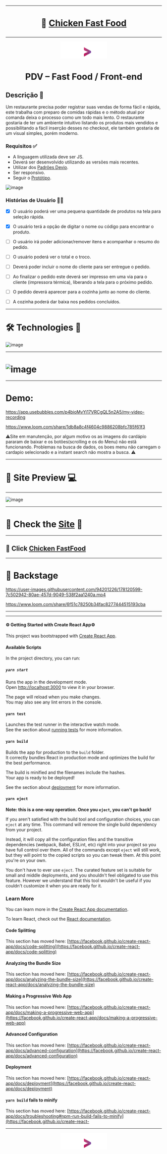 
***

# <p align="center">🎯 [Chicken Fast Food](https://chickenfastfood.vercel.app/)</p>

***


<p align="center">
  <img src="https://github.com/deviobr/code-patterns/blob/main/images/devio.webp?raw=true" />
</p>

<h1 align="center">PDV – Fast Food / Front-end</h1>




## Descrição 👾
Um restaurante precisa poder registrar suas vendas de forma fácil e rápida, este trabalha com preparo de comidas rápidas e o método atual por comanda deixa o processo como um todo mais lento. O restaurante gostaria de ter um ambiente intuitivo listando os produtos mais vendidos e possibilitando a fácil inserção desses no checkout, ele também gostaria de um visual simples, porém moderno.

### Requisitos ✅
- A linguagem utilizada deve ser JS.
- Deverá ser desenvolvido utilizando as versões mais recentes.
- Utilizar dos [Padrões Devio](https://github.com/deviobr/code-patterns).
- Ser responsivo.
- Seguir o [Protótipo](https://xd.adobe.com/view/426c6e77-3eac-40e9-8262-41ef5a325fce-173f/?fullscreen).

![image](https://user-images.githubusercontent.com/94201226/178083049-c730f59c-1d4b-4118-ac8a-fb856e28ed7b.png)


### Histórias de Usuário 🧑‍🍳
 - [x] O usuário poderá ver uma pequena quantidade de produtos na tela para seleção rápida.
 - [x] O usuário terá a opção de digitar o nome ou código para encontrar o produto.
 - [ ] O usuário irá poder adicionar/remover itens e acompanhar o resumo do pedido.
 - [ ] O usuário poderá ver o total e o troco.
 - [ ] Deverá poder incluir o nome do cliente para ser entregue o pedido.
 - [ ] Ao finalizar o pedido este deverá ser impresso em uma via para o cliente (impressora térmica), liberando a tela para o próximo pedido.
  
 - [ ] O pedido deverá aparecer para a cozinha junto ao nome do cliente.
 - [ ] A cozinha poderá dar baixa nos pedidos concluídos.

***
# 🛠️ Technologies 🔨  

![image](https://user-images.githubusercontent.com/94201226/162478345-d859bed8-ea02-464d-9897-0fdc70480234.png)
***



# ![image](https://user-images.githubusercontent.com/94201226/178083542-a469d91b-4d3d-455f-a998-02d50c946815.png)
        
***

# Demo:

  https://app.usebubbles.com/p4bioMvYi17VRCgQL5n2A5/my-video-recording

  https://www.loom.com/share/1db8a8c4f4604c9886208bfc785f61f3


⚠️Site em manutenção, por  algum motivo os as imagens  do cardápio pararam de  baixar e os botões(scrolling e os do Menu)  não estã  funcionando. Problemas na busca de  dados, os boes menu não carregam o cardapio selecionado e a instant search não mostra  a busca. ⚠️

***
#  💚 Site Preview  💻
***
![image](https://user-images.githubusercontent.com/94201226/178084015-58ba015f-3e44-4949-9e59-077e8640291d.png)

***
 
#   🚀  Check the [Site](https://chickenfastfood.vercel.app/) 🎯

***
## 🎯 Click [Chicken FastFood](https://chickenfastfood.vercel.app/)

***
# 🧩 Backstage


https://user-images.githubusercontent.com/94201226/178120599-7c502942-80ae-457d-9049-538f2aa1240a.mp4

https://www.loom.com/share/6f51c78250b34fac8277444515193cba


***

***

#### ⚙️ Getting Started with Create React App⚙️

This project was bootstrapped with [Create React App](https://github.com/facebook/create-react-app).

#### Available Scripts

In the project directory, you can run:

##### `yarn start`

Runs the app in the development mode.\
Open [http://localhost:3000](http://localhost:3000) to view it in your browser.

The page will reload when you make changes.\
You may also see any lint errors in the console.

#### `yarn test`

Launches the test runner in the interactive watch mode.\
See the section about [running tests](https://facebook.github.io/create-react-app/docs/running-tests) for more information.

#### `yarn build`

Builds the app for production to the `build` folder.\
It correctly bundles React in production mode and optimizes the build for the best performance.

The build is minified and the filenames include the hashes.\
Your app is ready to be deployed!

See the section about [deployment](https://facebook.github.io/create-react-app/docs/deployment) for more information.

#### `yarn eject`

**Note: this is a one-way operation. Once you `eject`, you can't go back!**

If you aren't satisfied with the build tool and configuration choices, you can `eject` at any time. This command will remove the single build dependency from your project.

Instead, it will copy all the configuration files and the transitive dependencies (webpack, Babel, ESLint, etc) right into your project so you have full control over them. All of the commands except `eject` will still work, but they will point to the copied scripts so you can tweak them. At this point you're on your own.

You don't have to ever use `eject`. The curated feature set is suitable for small and middle deployments, and you shouldn't feel obligated to use this feature. However we understand that this tool wouldn't be useful if you couldn't customize it when you are ready for it.

### Learn More

You can learn more in the [Create React App documentation](https://facebook.github.io/create-react-app/docs/getting-started).

To learn React, check out the [React documentation](https://reactjs.org/).

#### Code Splitting

This section has moved here: [https://facebook.github.io/create-react-app/docs/code-splitting](https://facebook.github.io/create-react-app/docs/code-splitting)

#### Analyzing the Bundle Size

This section has moved here: [https://facebook.github.io/create-react-app/docs/analyzing-the-bundle-size](https://facebook.github.io/create-react-app/docs/analyzing-the-bundle-size)

#### Making a Progressive Web App

This section has moved here: [https://facebook.github.io/create-react-app/docs/making-a-progressive-web-app](https://facebook.github.io/create-react-app/docs/making-a-progressive-web-app)

#### Advanced Configuration

This section has moved here: [https://facebook.github.io/create-react-app/docs/advanced-configuration](https://facebook.github.io/create-react-app/docs/advanced-configuration)

#### Deployment

This section has moved here: [https://facebook.github.io/create-react-app/docs/deployment](https://facebook.github.io/create-react-app/docs/deployment)

#### `yarn build` fails to minify

This section has moved here: [https://facebook.github.io/create-react-app/docs/troubleshooting#npm-run-build-fails-to-minify](https://facebook.github.io/create-react-

***

<p align="center">
  <img src="https://github.com/deviobr/code-patterns/blob/main/images/devio.webp?raw=true" />
</p>
